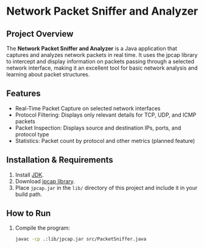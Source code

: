 # Network Packet Sniffer and Analyzer

## Project Overview
The **Network Packet Sniffer and Analyzer** is a Java application that captures and analyzes network packets in real time. It uses the jpcap library to intercept and display information on packets passing through a selected network interface, making it an excellent tool for basic network analysis and learning about packet structures.

## Features
- Real-Time Packet Capture on selected network interfaces
- Protocol Filtering: Displays only relevant details for TCP, UDP, and ICMP packets
- Packet Inspection: Displays source and destination IPs, ports, and protocol type
- Statistics: Packet count by protocol and other metrics (planned feature)

## Installation & Requirements
1. Install [JDK](https://www.oracle.com/java/technologies/javase-jdk11-downloads.html).
2. Download [jpcap library](http://netresearch.ics.uci.edu/kfujii/jpcap/doc/).
3. Place `jpcap.jar` in the `lib/` directory of this project and include it in your build path.

## How to Run
1. Compile the program:
   ```bash
   javac -cp .:lib/jpcap.jar src/PacketSniffer.java
